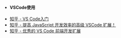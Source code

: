 - #### VSCode使用
- [知乎 - VS Code入门](https://zhuanlan.zhihu.com/p/64779441)
- [知乎 - 提高 JavaScript 开发效率的高级 VSCode 扩展！](https://zhuanlan.zhihu.com/p/52559059)
- [知乎 - 优秀的 VS Code 前端开发扩展](https://zhuanlan.zhihu.com/p/61428157)
